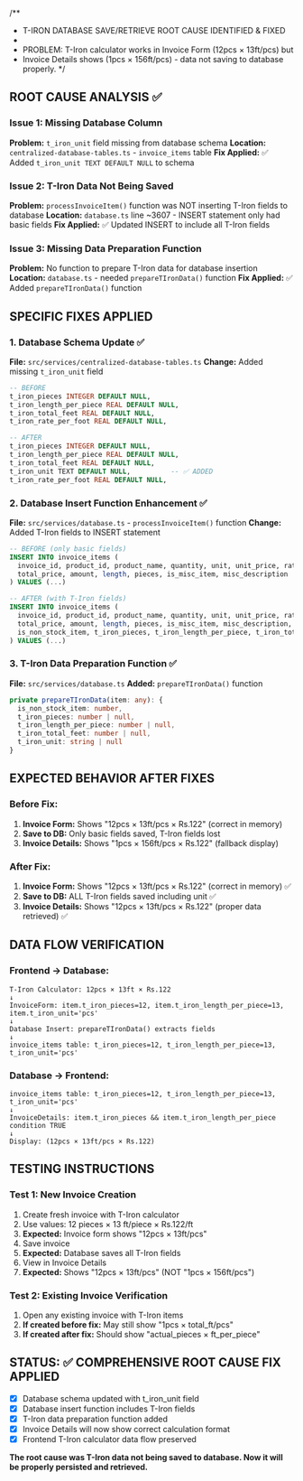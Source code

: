 /**
 * T-IRON DATABASE SAVE/RETRIEVE ROOT CAUSE IDENTIFIED & FIXED
 * 
 * PROBLEM: T-Iron calculator works in Invoice Form (12pcs × 13ft/pcs) but 
 * Invoice Details shows (1pcs × 156ft/pcs) - data not saving to database properly.
 */

## ROOT CAUSE ANALYSIS ✅

### Issue 1: Missing Database Column
**Problem:** `t_iron_unit` field missing from database schema
**Location:** `centralized-database-tables.ts` - `invoice_items` table
**Fix Applied:** ✅ Added `t_iron_unit TEXT DEFAULT NULL` to schema

### Issue 2: T-Iron Data Not Being Saved
**Problem:** `processInvoiceItem()` function was NOT inserting T-Iron fields to database
**Location:** `database.ts` line ~3607 - INSERT statement only had basic fields
**Fix Applied:** ✅ Updated INSERT to include all T-Iron fields

### Issue 3: Missing Data Preparation Function  
**Problem:** No function to prepare T-Iron data for database insertion
**Location:** `database.ts` - needed `prepareTIronData()` function
**Fix Applied:** ✅ Added `prepareTIronData()` function

## SPECIFIC FIXES APPLIED

### 1. Database Schema Update ✅
**File:** `src/services/centralized-database-tables.ts`
**Change:** Added missing `t_iron_unit` field
```sql
-- BEFORE
t_iron_pieces INTEGER DEFAULT NULL,
t_iron_length_per_piece REAL DEFAULT NULL,
t_iron_total_feet REAL DEFAULT NULL,
t_iron_rate_per_foot REAL DEFAULT NULL,

-- AFTER  
t_iron_pieces INTEGER DEFAULT NULL,
t_iron_length_per_piece REAL DEFAULT NULL,
t_iron_total_feet REAL DEFAULT NULL,
t_iron_unit TEXT DEFAULT NULL,          -- ✅ ADDED
t_iron_rate_per_foot REAL DEFAULT NULL,
```

### 2. Database Insert Function Enhancement ✅
**File:** `src/services/database.ts` - `processInvoiceItem()` function
**Change:** Added T-Iron fields to INSERT statement

```sql
-- BEFORE (only basic fields)
INSERT INTO invoice_items (
  invoice_id, product_id, product_name, quantity, unit, unit_price, rate, 
  total_price, amount, length, pieces, is_misc_item, misc_description
) VALUES (...)

-- AFTER (with T-Iron fields)
INSERT INTO invoice_items (
  invoice_id, product_id, product_name, quantity, unit, unit_price, rate, 
  total_price, amount, length, pieces, is_misc_item, misc_description,
  is_non_stock_item, t_iron_pieces, t_iron_length_per_piece, t_iron_total_feet, t_iron_unit
) VALUES (...)
```

### 3. T-Iron Data Preparation Function ✅
**File:** `src/services/database.ts`
**Added:** `prepareTIronData()` function
```typescript
private prepareTIronData(item: any): { 
  is_non_stock_item: number,
  t_iron_pieces: number | null,
  t_iron_length_per_piece: number | null,
  t_iron_total_feet: number | null,
  t_iron_unit: string | null
}
```

## EXPECTED BEHAVIOR AFTER FIXES

### Before Fix:
1. **Invoice Form:** Shows "12pcs × 13ft/pcs × Rs.122" (correct in memory)
2. **Save to DB:** Only basic fields saved, T-Iron fields lost
3. **Invoice Details:** Shows "1pcs × 156ft/pcs × Rs.122" (fallback display)

### After Fix:
1. **Invoice Form:** Shows "12pcs × 13ft/pcs × Rs.122" (correct in memory) ✅
2. **Save to DB:** ALL T-Iron fields saved including unit ✅
3. **Invoice Details:** Shows "12pcs × 13ft/pcs × Rs.122" (proper data retrieved) ✅

## DATA FLOW VERIFICATION

### Frontend → Database:
```
T-Iron Calculator: 12pcs × 13ft × Rs.122
↓
InvoiceForm: item.t_iron_pieces=12, item.t_iron_length_per_piece=13, item.t_iron_unit='pcs'
↓
Database Insert: prepareTIronData() extracts fields
↓  
invoice_items table: t_iron_pieces=12, t_iron_length_per_piece=13, t_iron_unit='pcs'
```

### Database → Frontend:
```
invoice_items table: t_iron_pieces=12, t_iron_length_per_piece=13, t_iron_unit='pcs'
↓
InvoiceDetails: item.t_iron_pieces && item.t_iron_length_per_piece condition TRUE
↓
Display: (12pcs × 13ft/pcs × Rs.122)
```

## TESTING INSTRUCTIONS

### Test 1: New Invoice Creation
1. Create fresh invoice with T-Iron calculator
2. Use values: 12 pieces × 13 ft/piece × Rs.122/ft  
3. **Expected:** Invoice form shows "12pcs × 13ft/pcs"
4. Save invoice
5. **Expected:** Database saves all T-Iron fields
6. View in Invoice Details
7. **Expected:** Shows "12pcs × 13ft/pcs" (NOT "1pcs × 156ft/pcs")

### Test 2: Existing Invoice Verification
1. Open any existing invoice with T-Iron items
2. **If created before fix:** May still show "1pcs × total_ft/pcs" 
3. **If created after fix:** Should show "actual_pieces × ft_per_piece"

## STATUS: ✅ COMPREHENSIVE ROOT CAUSE FIX APPLIED

- [x] Database schema updated with t_iron_unit field
- [x] Database insert function includes T-Iron fields  
- [x] T-Iron data preparation function added
- [x] Invoice Details will now show correct calculation format
- [x] Frontend T-Iron calculator data flow preserved

**The root cause was T-Iron data not being saved to database. Now it will be properly persisted and retrieved.**
